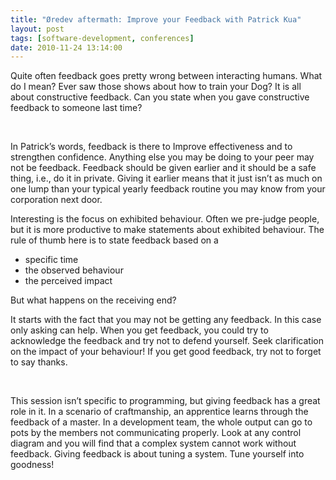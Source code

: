```yaml
---
title: "Øredev aftermath: Improve your Feedback with Patrick Kua"
layout: post
tags: [software-development, conferences]
date: 2010-11-24 13:14:00
---
```


Quite often feedback goes pretty wrong between interacting humans. What do I mean? Ever saw those shows about how to train your Dog? It is all about constructive feedback. Can you state when you gave constructive feedback to someone last time?

&nbsp;

In Patrick’s words, feedback is there to Improve effectiveness and to strengthen confidence. Anything else you may be doing to your peer may not be feedback. Feedback should be given earlier and it should be a safe thing, i.e., do it in private. Giving it earlier means that it just isn’t as much on one lump than your typical yearly feedback routine you may know from your corporation next door.

Interesting is the focus on exhibited behaviour. Often we pre-judge people, but it is more productive to make statements about exhibited behaviour. The rule of thumb here is to state feedback based on a

*   specific time
*   the observed behaviour
*   the perceived impact 

But what happens on the receiving end?

It starts with the fact that you may not be getting any feedback. In this case only asking can help. When you get feedback, you could try to acknowledge the feedback and try not to defend yourself. Seek clarification on the impact of your behaviour! If you get good feedback, try not to forget to say thanks.

&nbsp;

This session isn’t specific to programming, but giving feedback has a great role in it. In a scenario of craftmanship, an apprentice learns through the feedback of a master. In a development team, the whole output can go to pots by the members not communicating properly. Look at any control diagram and you will find that a complex system cannot work without feedback. Giving feedback is about tuning a system. Tune yourself into goodness!